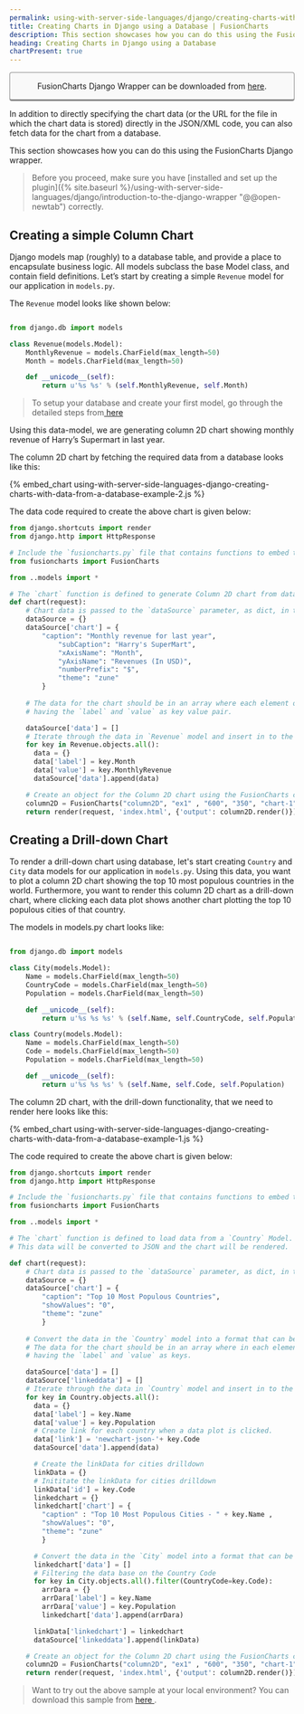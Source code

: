 ```yaml
---
permalink: using-with-server-side-languages/django/creating-charts-with-data-from-a-database.html
title: Creating Charts in Django using a Database | FusionCharts
description: This section showcases how you can do this using the FusionCharts Django wrapper.
heading: Creating Charts in Django using a Database
chartPresent: true
---
```


<p style="background:rgba(249, 249, 249, 1); padding:15px; border:1px solid #888; border-bottom-width:3px; border-radius:4px; text-align:center;">FusionCharts Django Wrapper can be downloaded from <a href="http://www.fusioncharts.com/django-charts/" target="_blank">here</a>.</p>

In addition to directly specifying the chart data (or the URL for the file in which the chart data is stored) directly in the JSON/XML code, you can also fetch data for the chart from a database.

This section showcases how you can do this using the FusionCharts Django wrapper.

> Before you proceed, make sure you have [installed and set up the plugin]({% site.baseurl %}/using-with-server-side-languages/django/introduction-to-the-django-wrapper "@@open-newtab") correctly.


## Creating a simple Column Chart

Django models map (roughly) to a database table, and provide a place to encapsulate business logic. All models subclass the base Model class, and contain field definitions. Let’s start by creating a simple `Revenue` model for our application in `models.py`.

The `Revenue` model looks like shown below: 

```python

from django.db import models

class Revenue(models.Model):
	MonthlyRevenue = models.CharField(max_length=50)
	Month = models.CharField(max_length=50)

	def __unicode__(self):
		return u'%s %s' % (self.MonthlyRevenue, self.Month)

```

> To setup your database and create your first model, go through the detailed steps from<a href="https://docs.djangoproject.com/en/1.10/intro/tutorial02/#creating-models" target="_blank"> here </a></p>

Using this data-model, we are generating column 2D chart showing monthly revenue of Harry’s Supermart in last year. 


The column 2D chart by fetching the required data from a database looks like this:

{% embed_chart using-with-server-side-languages-django-creating-charts-with-data-from-a-database-example-2.js %}

The data code required to create the above chart is given below:

```python
from django.shortcuts import render
from django.http import HttpResponse

# Include the `fusioncharts.py` file that contains functions to embed the charts.
from fusioncharts import FusionCharts

from ..models import *

# The `chart` function is defined to generate Column 2D chart from database.
def chart(request):
	# Chart data is passed to the `dataSource` parameter, as dict, in the form of key-value pairs.
	dataSource = {}
	dataSource['chart'] = { 
		"caption": "Monthly revenue for last year",
            "subCaption": "Harry's SuperMart",
            "xAxisName": "Month",
            "yAxisName": "Revenues (In USD)",
            "numberPrefix": "$",
            "theme": "zune"
		}
   
    # The data for the chart should be in an array where each element of the array is a JSON object
    # having the `label` and `value` as key value pair.

	dataSource['data'] = []
    # Iterate through the data in `Revenue` model and insert in to the `dataSource['data']` list.
	for key in Revenue.objects.all():
	  data = {}
	  data['label'] = key.Month
	  data['value'] = key.MonthlyRevenue
	  dataSource['data'].append(data)

    # Create an object for the Column 2D chart using the FusionCharts class constructor        	  		
	column2D = FusionCharts("column2D", "ex1" , "600", "350", "chart-1", "json", dataSource)
	return render(request, 'index.html', {'output': column2D.render()}) 

```

## Creating a Drill-down Chart

To render a drill-down chart using database, let's start creating `Country` and `City` data models for our application in `models.py`. Using this data, you want to plot a column 2D chart showing the top 10 most populous countries in the world. Furthermore, you want to render this column 2D chart as a drill-down chart, where clicking each data plot shows another chart plotting the top 10 populous cities of that country.

The models in models.py chart looks like:

```python

from django.db import models

class City(models.Model):
	Name = models.CharField(max_length=50)
	CountryCode = models.CharField(max_length=50)
	Population = models.CharField(max_length=50)

	def __unicode__(self):
		return u'%s %s %s' % (self.Name, self.CountryCode, self.Population)

class Country(models.Model):
	Name = models.CharField(max_length=50)
	Code = models.CharField(max_length=50)
	Population = models.CharField(max_length=50)

	def __unicode__(self):
		return u'%s %s %s' % (self.Name, self.Code, self.Population)

```


The column 2D chart, with the drill-down functionality, that we need to render here looks like this:

{% embed_chart using-with-server-side-languages-django-creating-charts-with-data-from-a-database-example-1.js %}

The code required to create the above chart is given below:

```python
from django.shortcuts import render
from django.http import HttpResponse

# Include the `fusioncharts.py` file that contains functions to embed the charts.
from fusioncharts import FusionCharts

from ..models import *

# The `chart` function is defined to load data from a `Country` Model. 
# This data will be converted to JSON and the chart will be rendered.

def chart(request):
	# Chart data is passed to the `dataSource` parameter, as dict, in the form of key-value pairs.
	dataSource = {}
	dataSource['chart'] = { 
		"caption": "Top 10 Most Populous Countries",
        "showValues": "0",
        "theme": "zune"
		}
   
    # Convert the data in the `Country` model into a format that can be consumed by FusionCharts. 
    # The data for the chart should be in an array where in each element of the array is a JSON object
    # having the `label` and `value` as keys.

	dataSource['data'] = []
	dataSource['linkeddata'] = []
    # Iterate through the data in `Country` model and insert in to the `dataSource['data']` list.
	for key in Country.objects.all():
	  data = {}
	  data['label'] = key.Name
	  data['value'] = key.Population
	  # Create link for each country when a data plot is clicked.
	  data['link'] = 'newchart-json-'+ key.Code
	  dataSource['data'].append(data)

	  # Create the linkData for cities drilldown	
	  linkData = {}
	  # Inititate the linkData for cities drilldown
	  linkData['id'] = key.Code
	  linkedchart = {}
	  linkedchart['chart'] = {
		"caption" : "Top 10 Most Populous Cities - " + key.Name ,
		"showValues": "0",
		"theme": "zune"
		}

	  # Convert the data in the `City` model into a format that can be consumed by FusionCharts. 	
	  linkedchart['data'] = []
	  # Filtering the data base on the Country Code
	  for key in City.objects.all().filter(CountryCode=key.Code):
	  	arrDara = {}
		arrDara['label'] = key.Name
		arrDara['value'] = key.Population
		linkedchart['data'].append(arrDara)

	  linkData['linkedchart'] = linkedchart
	  dataSource['linkeddata'].append(linkData)

    # Create an object for the Column 2D chart using the FusionCharts class constructor        	  		
	column2D = FusionCharts("column2D", "ex1" , "600", "350", "chart-1", "json", dataSource)
	return render(request, 'index.html', {'output': column2D.render()}) 

```


> Want to try out the above sample at your local environment? You can download this sample from <a href="https://github.com/fusioncharts/django-wrapper/archive/master.zip" target="_blank">here </a>.</p>